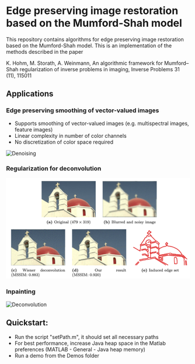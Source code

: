 # Edge preserving image restoration based on the Mumford-Shah model
This repository contains algorithms for edge preserving image restoration based on the Mumford-Shah model.
This is an implementation of the methods described in the paper

K. Hohm, M. Storath, A. Weinmann,
An algorithmic framework for Mumford–Shah regularization of inverse problems in imaging,
Inverse Problems 31 (11), 115011

## Applications
### Edge preserving smoothing of vector-valued images

   - Supports smoothing of vector-valued images (e.g. multispectral images, feature images)
   - Linear complexity in number of color channels
   - No discretization of color space required

![Denoising](/Docs/img_salt_pepper.png)

### Regularization for deconvolution

![Deconvolution](/Docs/img_deconv.png)

### Inpainting

![Deconvolution](/Docs/img_inpainting.png)

## Quickstart:
   - Run the script "setPath.m", it should set all necessary paths
   - For best performance, increase Java heap space in the Matlab preferences (MATLAB - General - Java heap memory)
   - Run a demo from the Demos folder


